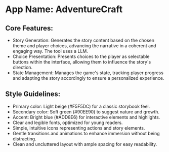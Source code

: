 # **App Name**: AdventureCraft

## Core Features:

- Story Generation: Generates the story content based on the chosen theme and player choices, advancing the narrative in a coherent and engaging way. The tool uses a LLM.
- Choice Presentation: Presents choices to the player as selectable buttons within the interface, allowing them to influence the story's direction.
- State Management: Manages the game's state, tracking player progress and adapting the story accordingly to ensure a personalized experience.

## Style Guidelines:

- Primary color: Light beige (#F5F5DC) for a classic storybook feel.
- Secondary color: Soft green (#90EE90) to suggest nature and growth.
- Accent: Bright blue (#ADD8E6) for interactive elements and highlights.
- Clear and legible fonts, optimized for young readers.
- Simple, intuitive icons representing actions and story elements.
- Gentle transitions and animations to enhance immersion without being distracting.
- Clean and uncluttered layout with ample spacing for easy readability.